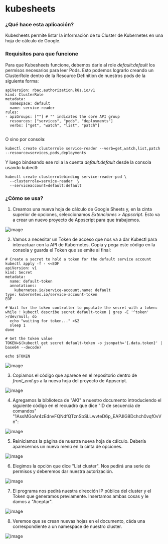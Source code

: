 # kubesheets

### ¿Qué hace esta aplicación?

Kubesheets permite listar la información de tu Cluster de Kubernetes en una hoja de cálculo de Google.

### Requisitos para que funcione

Para que Kubesheets funcione, debemos darle al role *default:default* los permisos necesarios para leer Pods. Esto podemos lograrlo creando un ClusterRole dentro de la Resource Definition de nuestros pods de la siguiente forma:

```
apiVersion: rbac.authorization.k8s.io/v1
kind: ClusterRole
metadata:
  namespace: default
  name: service-reader
rules:
- apiGroups: [""] # "" indicates the core API group
  resources: ["services", "pods", "deployments"]
  verbs: ["get", "watch", "list", "patch"]
  
```

O sino por consola:

```
kubectl create clusterrole service-reader --verb=get,watch,list,patch --resource=services,pods,deployments
```

Y luego bindeando ese rol a la cuenta *default:default* desde la consola usando kubectl:

```
kubectl create clusterrolebinding service-reader-pod \
  --clusterrole=service-reader  \
  --serviceaccount=default:default
```

### ¿Cómo se usa?

1. Creamos una nueva hoja de cálculo de Google Sheets y, en la cinta superior de opciones, seleccionamos *Extenciones > Appscript*. Esto va a crear un nuevo proyecto de Appscript para que trabajemos.

![image](https://user-images.githubusercontent.com/125300618/218547280-5ed66d41-db73-4ab0-b8a0-48e9c9d61522.png)

2. Vamos a necesitar un Token de acceso que nos va a dar Kubectl para interactuar con la API de Kubernetes. Copia y pega este código en la consola y guarda el Token que se emite al final:

```
# Create a secret to hold a token for the default service account
kubectl apply -f - <<EOF
apiVersion: v1
kind: Secret
metadata:
  name: default-token
  annotations:
    kubernetes.io/service-account.name: default
type: kubernetes.io/service-account-token
EOF

# Wait for the token controller to populate the secret with a token:
while ! kubectl describe secret default-token | grep -E '^token' >/dev/null; do
  echo "waiting for token..." >&2
  sleep 1
done

# Get the token value
TOKEN=$(kubectl get secret default-token -o jsonpath='{.data.token}' | base64 --decode)

echo $TOKEN
```

![image](https://user-images.githubusercontent.com/125300618/218555118-2b4ec39e-00fb-439b-8a2f-07d836c4464c.png)


3. Copiamos el código que aparece en el repositorio dentro de *front_end.gs* a la nueva hoja del proyecto de Appscript.

![image](https://user-images.githubusercontent.com/125300618/226501991-afc2bf30-4820-41c1-806c-e3c41bd4b06f.png)

4. Agregamos la biblioteca de "AKI" a nuestro documento introduciendo el siguiente código en el recuadro que dice "ID de secuencia de comandos" "1AssMGoAr4zEdnvFQNdfQTznSbSLLwvteD6p_EAPJlG8Dchch0vqf0vVn":

![image](https://user-images.githubusercontent.com/125300618/226503381-19270cd6-0411-4cab-a568-ae271859d79a.png)

5. Reiniciamos la página de nuestra nueva hoja de cálculo. Debería aparecernos un nuevo menú en la cinta de opciones.

![image](https://user-images.githubusercontent.com/125300618/226502266-724aa81c-0fcd-4258-a83f-ab5ba3bd010d.png)

6. Elegimos la opción que dice "List cluster". Nos pedirá una serie de permisos y deberemos dar nuestra autorización.

![image](https://user-images.githubusercontent.com/125300618/226502613-446cb9d0-2fb0-4b45-80d5-d12c012377ee.png)

7. El programa nos pedirá nuestra dirección IP pública del cluster y el Token que generamos previamente. Insertamos ambas cosas y le damos a "Aceptar".

![image](https://user-images.githubusercontent.com/125300618/226502782-cc594b78-498d-48dd-a4ea-65b8c48217bb.png)

8. Veremos que se crean nuevas hojas en el documento, cáda una correspondiente a un namespace de nuestro cluster.

![image](https://user-images.githubusercontent.com/125300618/226502905-a0774044-b3a9-4ac2-96dc-ef27e9c11526.png)



